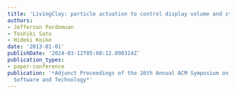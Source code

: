 ```yaml
---
title: 'LivingClay: particle actuation to control display volume and stiffness'
authors:
- Jefferson Pardomuan
- Toshiki Sato
- Hideki Koike
date: '2013-01-01'
publishDate: '2024-03-12T05:08:12.090314Z'
publication_types:
- paper-conference
publication: '*Adjunct Proceedings of the 26th Annual ACM Symposium on User Interface
  Software and Technology*'
---
```

